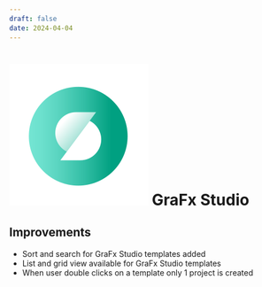 ```yaml
---
draft: false
date: 2024-04-04
---
```


# ![rn_icon](icon-GraFx-Studio.svg) GraFx Studio

## Improvements

- Sort and search for GraFx Studio templates added
- List and grid view available for GraFx Studio templates
- When user double clicks on a template only 1 project is created